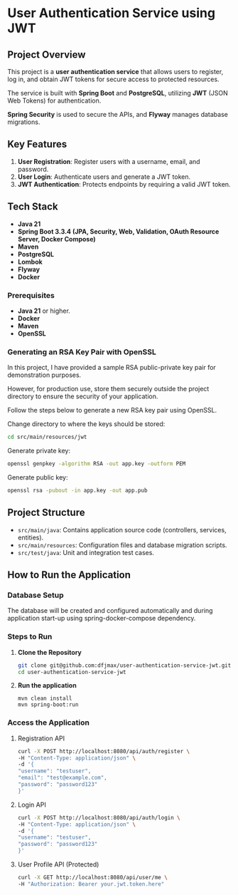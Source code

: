 # User Authentication Service using JWT

## Project Overview
This project is a **user authentication service** that allows users to register, log in, and obtain JWT tokens for secure access to protected resources.

The service is built with **Spring Boot** and **PostgreSQL**, utilizing **JWT** (JSON Web Tokens) for authentication. 

**Spring Security** is used to secure the APIs, and **Flyway** manages database migrations.

## Key Features
1. **User Registration**: Register users with a username, email, and password.
2. **User Login**: Authenticate users and generate a JWT token.
3. **JWT Authentication**: Protects endpoints by requiring a valid JWT token.

## Tech Stack
- **Java 21**
- **Spring Boot 3.3.4 (JPA, Security, Web, Validation, OAuth Resource Server, Docker Compose)**
- **Maven**
- **PostgreSQL**
- **Lombok**
- **Flyway**
- **Docker**

### Prerequisites
- **Java 21** or higher.
- **Docker**
- **Maven**
- **OpenSSL**

### Generating an RSA Key Pair with OpenSSL
In this project, I have provided a sample RSA public-private key pair for demonstration purposes. 

However, for production use, store them securely outside the project directory to ensure the security of your application.

Follow the steps below to generate a new RSA key pair using OpenSSL.

Change directory to where the keys should be stored:
```bash
cd src/main/resources/jwt
```

Generate private key:
```bash 
openssl genpkey -algorithm RSA -out app.key -outform PEM
```

Generate public key:
```bash
openssl rsa -pubout -in app.key -out app.pub
```

## Project Structure
- `src/main/java`: Contains application source code (controllers, services, entities).
- `src/main/resources`: Configuration files and database migration scripts.
- `src/test/java`: Unit and integration test cases.

## How to Run the Application

### Database Setup

The database will be created and configured automatically and during application start-up using spring-docker-compose dependency.

### Steps to Run

1. **Clone the Repository**
    ```bash
    git clone git@github.com:dfjmax/user-authentication-service-jwt.git
    cd user-authentication-service-jwt
    ```
2. **Run the application**
   ```console
   mvn clean install
   mvn spring-boot:run
   ```

### Access the Application
1. Registration API
    ```bash
    curl -X POST http://localhost:8080/api/auth/register \
    -H "Content-Type: application/json" \
    -d '{
    "username": "testuser",
    "email": "test@example.com",
    "password": "password123"
    }'
    ```
2. Login API
    ```bash
    curl -X POST http://localhost:8080/api/auth/login \
    -H "Content-Type: application/json" \
    -d '{
    "username": "testuser",
    "password": "password123"
    }'
    ```
3. User Profile API (Protected)
    ```bash
    curl -X GET http://localhost:8080/api/user/me \
    -H "Authorization: Bearer your.jwt.token.here"
    ```